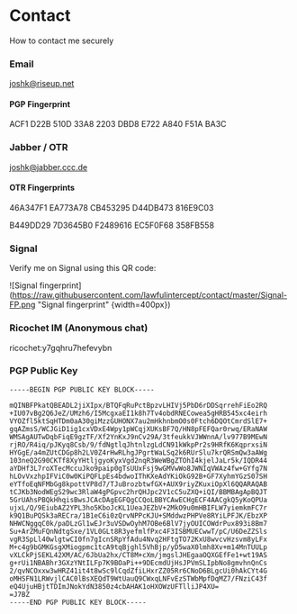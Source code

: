 # Contact
How to contact me securely

### Email 

joshk@riseup.net

#### PGP Fingerprint

ACF1 D22B 510D 33A8 2203 DBD8 E722 A840 F51A BA3C

### Jabber / OTR

joshk@jabber.ccc.de

#### OTR Fingerprints

46A347F1 EA773A78 CB453295 D44DB473 816E9C03

B449DD29 7D3645B0 F2489616 EC5F0F68 358FB558

### Signal

Verify me on Signal using this QR code:

![Signal fingerprint](https://raw.githubusercontent.com/lawfulintercept/contact/master/Signal-FP.png "Signal fingerprint" {width=400px})

### Ricochet IM (Anonymous chat)

ricochet:y7gqhru7hefevybn

### PGP Public Key

```
-----BEGIN PGP PUBLIC KEY BLOCK-----

mQINBFPkatQBEADL2jiXIpx/BTQFqRuPctBpzvLHIVj5PbD6rDDSqrrehFiEo2RQ
+IU07vBg2Q6JeZ/UMzh6/I5McgxaEI1k8h7Tv4obdRNECowea5gHRB545xc4eirh
VYOZfl5ktSqHTDm0aA30giMzzGUHONX7au2mHkhnbmO0s0Ftch6DQOtCmrdSlE7+
gqAZmsS/WCJGiD1ig1cxVDxE4Wpy1pWCqjXUKsBF7Q/HN8pFEFQar0rwq/ERaNAW
WMSAgAUTwDqbFiqE9gzTF/Xf2YnKxJ9nCv29A/3tfeukkVJWWnnA/lv977B9MEwN
rjRO/R4iq/pJKyq8Csb/9/fdNgtlqJhtnlzgLdCN91kWkpPr2s9HRfK6KqprxsiN
HYGgE/a4mZUtCDGp8h2LV0Z4rHwRLhgJPgrtWaLSq2k6RUrSlu7krQRSmQw3aAWg
103neQ2G90CKTf8XyYHtljgyoKyxVgd2nqR3WeWBgZTOhI4kjelJaLr5k/IQDR44
aYDHf3L7roXTecMccuJko9paip0gTsUUxFsj9wGMVwWo8JWNIqVWAz4fw+GYfg7N
hLOvVxzhpIFViC0w0KiPQFLpEs4bdwoIThKXeAdYKiOkG92B+GF7XyhmYGzS07SH
eYTfoEqNFMbGg8kpottVP8d7/TJuBrozbtwfGX+AUX9riyZKuxiOpXl6QQARAQAB
tCJKb3NodWEgS29wc3RlaW4gPGpvc2hrQHJpc2V1cC5uZXQ+iQI/BBMBAgApBQJT
5GrUAhsPBQkHhqisBwsJCAcDAgEGFQgCCQoLBBYCAwECHgECF4AACgkQ5yKoQPUa
ujxL/Q/9EiubAZ2YPL3ho5KboJcKL1UeaJEZbV+2MkO9u0mHBIFLW7yiemkmFC7r
k9Q1BuPQSk3aRECra/1B1eC6i0zQrvNPPcKJU+SMddwzPHPVe8RYiLPFJK/EbzXP
NHWCNggqC0k/paDLzGl1wEJr3uVSDwOyhM7OBe6BlV7jyOUICOWdrPux893i8Bm7
Su+ArZMuFQnNdtgSxe/1VL0GLt8R3yefmlfPxc4F3ISBMUECwwT/pC/U6DeZZSls
vgR3SpLl40wlgtwCI0fn7gIcnSRpYfAdu4Nvq2HFtgTO72KxU8wvcvHzsvm8yLFx
M+c4g9bGMKGsgXMiogpmc1tcA9tqBjghl5VhBjp/yD5waX0lmh8Xv+m14MnTUULp
vXLCkPjSEKL42XM/AC/6JbUa2hx/CT8M+cXm/jmgslJHEgaaOQXGEfFe1+wt19AS
g+rUi1NBABhr3GXzYNtILFp7K9BOaPi++9DEcmdUjHsJPVmSLIpbNo8gmvhnQnCs
2/qvNCOxxw3wHRZ41it4t8wSc9lCqdZfiLHxrZZ05Rr6CNoD6BLgcUi0hAkCYt4G
oMHSFN1LRWvjlCAC0lBsXEQdT9WtUauQ9CWxqLNFvEzSTWbMpfDqMZ7/FNziC43f
eQ4UjuHBjtTDImJNokYdN3850z4cbAHAK1oHXOWzUFTlliJP4XU=
=J7BZ
-----END PGP PUBLIC KEY BLOCK-----
```

